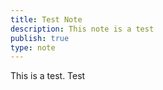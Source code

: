 ```yaml
---
title: Test Note
description: This note is a test
publish: true
type: note
---
```


This is a test. Test
